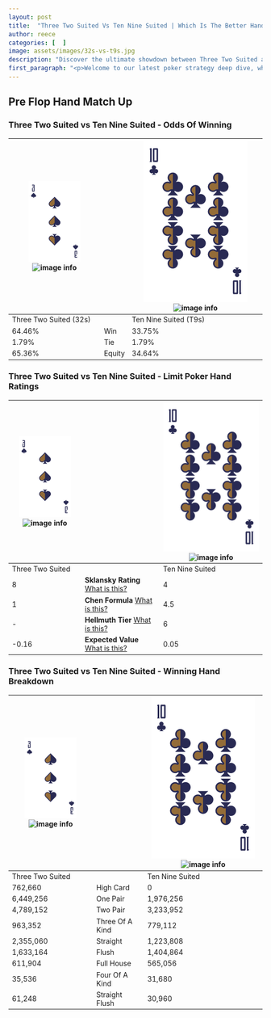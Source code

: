 ```yaml
---
layout: post
title:  "Three Two Suited Vs Ten Nine Suited | Which Is The Better Hand In Poker? A Complete Guide"
author: reece
categories: [  ]
image: assets/images/32s-vs-t9s.jpg
description: "Discover the ultimate showdown between Three Two Suited and Ten Nine Suited in poker! Uncover the odds, strategies, and scenarios where one hand triumphs over the other. Get ready to up your poker game with this thrilling analysis."
first_paragraph: "<p>Welcome to our latest poker strategy deep dive, where we're pitting two distinct hands against each other in a high-stakes showdown: Three Two Suited vs Ten Nine Suited.</p><p>In the dynamic world of poker, every decision counts, and knowing which hand holds the upper hand is key to your success at the table.</p><p>In this article, we'll dissect these two hands, explore the scenarios where one dominates the other, and equip you with the knowledge to make strategic choices that can tip the odds in your favor.</p><p>Get ready to unravel the intriguing dynamics of these poker hands and elevate your game to new heights.</p>"
---
```




[comment]: # (sp0)

## Pre Flop Hand Match Up

<div class="table hand-ratings" markdown="1"> 



### Three Two Suited vs Ten Nine Suited - Odds Of Winning


    
| ![image info](assets/images/hand1/3.png) ![image info](assets/images/hand1/2s.png) |  | ![image info](assets/images/hand2/T.png) ![image info](assets/images/hand2/9s.png) |
| -------- | -------- | -------- |
| Three Two Suited (32s) |  | Ten Nine Suited (T9s) |
| 64.46% | Win | 33.75% |
| 1.79% | Tie | 1.79% |
| 65.36% | Equity | 34.64% |




[comment]: # (sp1)



### Three Two Suited vs Ten Nine Suited - Limit Poker Hand Ratings


    
| ![image info](assets/images/hand1/3.png) ![image info](assets/images/hand1/2s.png) |  | ![image info](assets/images/hand2/T.png) ![image info](assets/images/hand2/9s.png) |
| -------- | -------- | -------- |
| Three Two Suited |  | Ten Nine Suited |
| 8 | **Sklansky Rating** [What is this?](/sklansky-rating-explained) | 4 |
| 1 | **Chen Formula** [What is this?](/chen-formula-explained) | 4.5 |
| - | **Hellmuth Tier** [What is this?](/Hellmuth-tier-explained) | 6 |
| -0.16 | **Expected Value** [What is this?](/expected-value-explained) | 0.05 |




[comment]: # (sp2)



### Three Two Suited vs Ten Nine Suited - Winning Hand Breakdown


    
| ![image info](assets/images/hand1/3.png) ![image info](assets/images/hand1/2s.png) |  | ![image info](assets/images/hand2/T.png) ![image info](assets/images/hand2/9s.png) |
| -------- | -------- | -------- |
| Three Two Suited |  | Ten Nine Suited |
| 762,660 | High Card | 0 |
| 6,449,256 | One Pair | 1,976,256 |
| 4,789,152 | Two Pair | 3,233,952 |
| 963,352 | Three Of A Kind | 779,112 |
| 2,355,060 | Straight | 1,223,808 |
| 1,633,164 | Flush | 1,404,864 |
| 611,904 | Full House | 565,056 |
| 35,536 | Four Of A Kind | 31,680 |
| 61,248 | Straight Flush | 30,960 |




[comment]: # (sp3)



</div>

[comment]: # (sp4)



[comment]: # (sp5)

